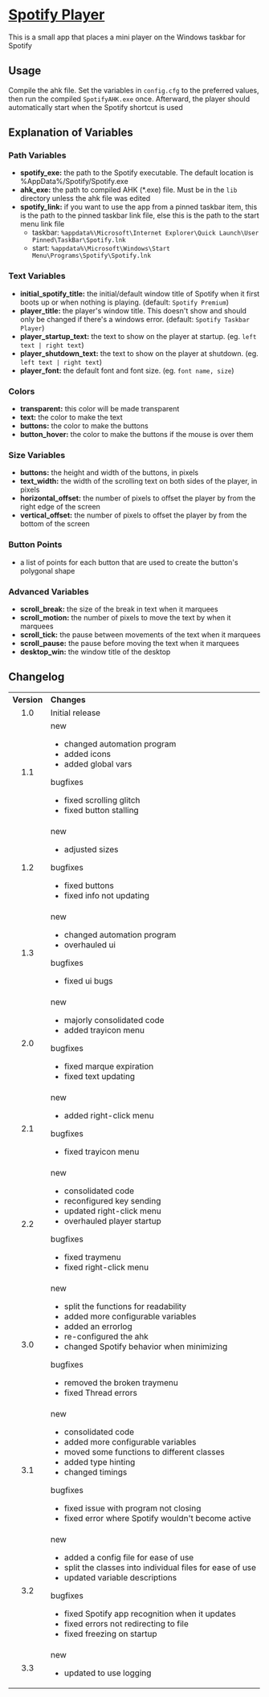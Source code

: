 # [Spotify Player](https://github.com/Cryden13/Python/tree/main/spotifyplayer)

This is a small app that places a mini player on the Windows taskbar for Spotify

## Usage

Compile the ahk file. Set the variables in `config.cfg` to the preferred values, then run the compiled `SpotifyAHK.exe` once. Afterward, the player should automatically start when the Spotify shortcut is used

## Explanation of Variables

### Path Variables

- **spotify_exe:** the path to the Spotify executable. The default location is %AppData%/Spotify/Spotify.exe
- **ahk_exe:** the path to compiled AHK (*.exe) file. Must be in the `lib` directory unless the ahk file was edited
- **spotify_link:** if you want to use the app from a pinned taskbar item, this is the path to the pinned taskbar link file, else this is the path to the start menu link file
  - taskbar: `%appdata%\Microsoft\Internet Explorer\Quick Launch\User Pinned\TaskBar\Spotify.lnk`
  - start: `%appdata%\Microsoft\Windows\Start Menu\Programs\Spotify\Spotify.lnk`

### Text Variables

- **initial_spotify_title:** the initial/default window title of Spotify when it first boots up or when nothing is playing. (default: `Spotify Premium`)
- **player_title:** the player's window title. This doesn't show and should only be changed if there's a windows error. (default: `Spotify Taskbar Player`)
- **player_startup_text:** the text to show on the player at startup. (eg. `left text | right text`)
- **player_shutdown_text:** the text to show on the player at shutdown. (eg. `left text | right text`)
- **player_font:** the default font and font size. (eg. `font name, size`)

### Colors

- **transparent:** this color will be made transparent
- **text:** the color to make the text
- **buttons:** the color to make the buttons
- **button_hover:** the color to make the buttons if the mouse is over them

### Size Variables

- **buttons:** the height and width of the buttons, in pixels
- **text_width:** the width of the scrolling text on both sides of the player, in pixels
- **horizontal_offset:** the number of pixels to offset the player by from the right edge of the screen
- **vertical_offset:** the number of pixels to offset the player by from the bottom of the screen

### Button Points

- a list of points for each button that are used to create the button's polygonal shape

### Advanced Variables

- **scroll_break:** the size of the break in text when it marquees
- **scroll_motion:** the number of pixels to move the text by when it marquees
- **scroll_tick:** the pause between movements of the text when it marquees
- **scroll_pause:** the pause before moving the text when it marquees
- **desktop_win:** the window title of the desktop

## Changelog

<table>
    <tbody>
        <tr>
            <th align="center">Version</th>
            <th align="left">Changes</th>
        </tr>
        <tr>
            <td align="center">1.0</td>
            <td>Initial release</td>
        </tr>
        <tr>
            <td align="center">1.1</td>
            <td>
                <dl>
                    <dt>new</dt>
                    <ul>
                        <li>changed automation program</li>
                        <li>added icons</li>
                        <li>added global vars</li>
                    </ul>
                    <dt>bugfixes</dt>
                    <ul>
                        <li>fixed scrolling glitch</li>
                        <li>fixed button stalling</li>
                    </ul>
                </dl>
            </td>
        </tr>
        <tr>
            <td align="center">1.2</td>
            <td>
                <dl>
                    <dt>new</dt>
                    <ul>
                        <li>adjusted sizes</li>
                    </ul>
                    <dt>bugfixes</dt>
                    <ul>
                        <li>fixed buttons</li>
                        <li>fixed info not updating</li>
                    </ul>
                </dl>
            </td>
        </tr>
        <tr>
            <td align="center">1.3</td>
            <td>
                <dl>
                    <dt>new</dt>
                    <ul>
                        <li>changed automation program</li>
                        <li>overhauled ui</li>
                    </ul>
                    <dt>bugfixes</dt>
                    <ul>
                        <li>fixed ui bugs</li>
                    </ul>
                </dl>
            </td>
        </tr>
        <tr>
            <td align="center">2.0</td>
            <td>
                <dl>
                    <dt>new</dt>
                    <ul>
                        <li>majorly consolidated code</li>
                        <li>added trayicon menu</li>
                    </ul>
                    <dt>bugfixes</dt>
                    <ul>
                        <li>fixed marque expiration</li>
                        <li>fixed text updating</li>
                    </ul>
                </dl>
            </td>
        </tr>
        <tr>
            <td align="center">2.1</td>
            <td>
                <dl>
                    <dt>new</dt>
                    <ul>
                        <li>added right-click menu</li>
                    </ul>
                    <dt>bugfixes</dt>
                    <ul>
                        <li>fixed trayicon menu</li>
                    </ul>
                </dl>
            </td>
        </tr>
        <tr>
            <td align="center">2.2</td>
            <td>
                <dl>
                    <dt>new</dt>
                    <ul>
                        <li>consolidated code</li>
                        <li>reconfigured key sending</li>
                        <li>updated right-click menu</li>
                        <li>overhauled player startup</li>
                    </ul>
                    <dt>bugfixes</dt>
                    <ul>
                        <li>fixed traymenu</li>
                        <li>fixed right-click menu</li>
                    </ul>
                </dl>
            </td>
        </tr>
        <tr>
            <td align="center">3.0</td>
            <td>
                <dl>
                    <dt>new</dt>
                    <ul>
                        <li>split the functions for readability</li>
                        <li>added more configurable variables</li>
                        <li>added an errorlog</li>
                        <li>re-configured the ahk</li>
                        <li>changed Spotify behavior when minimizing</li>
                    </ul>
                    <dt>bugfixes</dt>
                    <ul>
                        <li>removed the broken traymenu</li>
                        <li>fixed Thread errors</li>
                    </ul>
                </dl>
            </td>
        </tr>
        <tr>
            <td align="center">3.1</td>
            <td>
                <dl>
                    <dt>new</dt>
                    <ul>
                        <li>consolidated code</li>
                        <li>added more configurable variables</li>
                        <li>moved some functions to different classes</li>
                        <li>added type hinting</li>
                        <li>changed timings</li>
                    </ul>
                    <dt>bugfixes</dt>
                    <ul>
                        <li>fixed issue with program not closing</li>
                        <li>fixed error where Spotify wouldn't become active</li>
                    </ul>
                </dl>
            </td>
        </tr>
        <tr>
            <td align="center">3.2</td>
            <td>
                <dl>
                    <dt>new</dt>
                    <ul>
                        <li>added a config file for ease of use</li>
                        <li>split the classes into individual files for ease of use</li>
                        <li>updated variable descriptions</li>
                    </ul>
                    <dt>bugfixes</dt>
                    <ul>
                        <li>fixed Spotify app recognition when it updates</li>
                        <li>fixed errors not redirecting to file</li>
                        <li>fixed freezing on startup</li>
                    </ul>
                </dl>
            </td>
        </tr>
        <tr>
            <td align="center">3.3</td>
            <td>
                <dl>
                    <dt>new</dt>
                    <ul>
                        <li>updated to use logging</li>
                    </ul>
                </dl>
            </td>
        </tr>
    </tbody>
</table>

